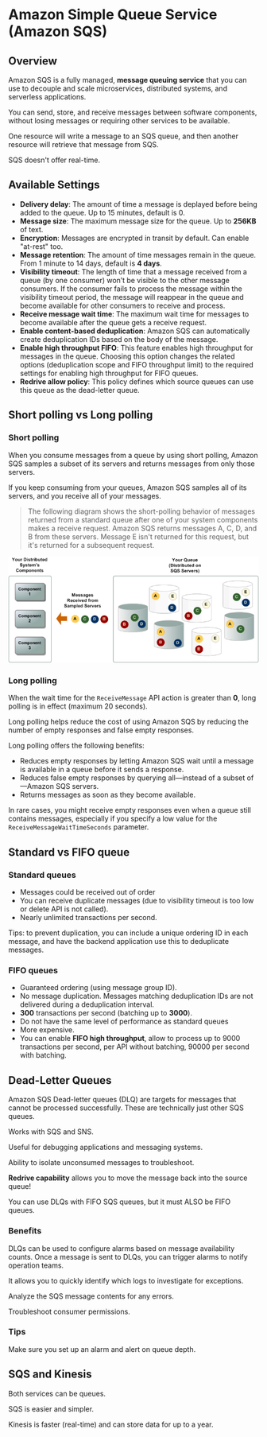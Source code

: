 # Amazon Simple Queue Service (Amazon SQS)

## Overview

Amazon SQS is a fully managed, **message queuing service** that you can use to decouple and scale microservices, distributed systems, and serverless applications.

You can send, store, and receive messages between software components, without losing messages or requiring other services to be available.

One resource will write a message to an SQS queue, and then another resource will retrieve that message from SQS.

SQS doesn't offer real-time.


## Available Settings

- **Delivery delay**: The amount of time a message is deplayed before being added to the queue. Up to 15 minutes, default is 0.
- **Message size**: The maximum message size for the queue. Up to **256KB** of text.
- **Encryption**: Messages are encrypted in transit by default. Can enable "at-rest" too.
- **Message retention**: The amount of time messages remain in the queue. From 1 minute to 14 days, default is **4 days**.
- **Visibility timeout**: The length of time that a message received from a queue (by one consumer) won’t be visible to the other message consumers. If the consumer fails to process the message within the visibility timeout period, the message will reappear in the queue and become available for other consumers to receive and process.
- **Receive message wait time**: The maximum wait time for messages to become available after the queue gets a receive request.
- **Enable content-based deduplication**: Amazon SQS can automatically create deduplication IDs based on the body of the message.
- **Enable high throughput FIFO**: This feature enables high throughput for messages in the queue. Choosing this option changes the related options (deduplication scope and FIFO throughput limit) to the required settings for enabling high throughput for FIFO queues.
- **Redrive allow policy**: This policy defines which source queues can use this queue as the dead-letter queue.


## Short polling vs Long polling

### Short polling

When you consume messages from a queue by using short polling, Amazon SQS samples a subset of its servers and returns messages from only those servers.

If you keep consuming from your queues, Amazon SQS samples all of its servers, and you receive all of your messages.

> The following diagram shows the short-polling behavior of messages returned from a standard queue after one of your system components makes a receive request. Amazon SQS returns messages A, C, D, and B from these servers. Message E isn't returned for this request, but it's returned for a subsequent request.

![](./images/short-polling.png)


### Long polling

When the wait time for the `ReceiveMessage` API action is greater than **0**, long polling is in effect (maximum 20 seconds).

Long polling helps reduce the cost of using Amazon SQS by reducing the number of empty responses and false empty responses.

Long polling offers the following benefits:

- Reduces empty responses by letting Amazon SQS wait until a message is available in a queue before it sends a response.
- Reduces false empty responses by querying all—instead of a subset of—Amazon SQS servers.
- Returns messages as soon as they become available.

In rare cases, you might receive empty responses even when a queue still contains messages, especially if you specify a low value for the `ReceiveMessageWaitTimeSeconds` parameter.


## Standard vs FIFO queue

### Standard queues

- Messages could be received out of order
- You can receive duplicate messages (due to visibility timeout is too low or delete API is not called).
- Nearly unlimited transactions per second.

Tips: to prevent duplication, you can include a unique ordering ID in each message, and have the backend application use this to deduplicate messages.

### FIFO queues

- Guaranteed ordering (using message group ID).
- No message duplication. Messages matching deduplication IDs are not delivered during a deduplication interval.
- **300** transactions per second (batching up to **3000**).
- Do not have the same level of performance as standard queues 
- More expensive.
- You can enable **FIFO high throughput**, allow to process up to 9000 transactions per second, per API without batching, 90000 per second with batching.

## Dead-Letter Queues

Amazon SQS Dead-letter queues (DLQ) are targets for messages that cannot be processed successfully. These are technically just other SQS queues.

Works with SQS and SNS.

Useful for debugging applications and messaging systems.

Ability to isolate unconsumed messages to troubleshoot.

**Redrive capability** allows you to move the message back into the source queue!

You can use DLQs with FIFO SQS queues, but it must ALSO be FIFO queues.

### Benefits

DLQs can be used to configure alarms based on message availability counts. Once a message is sent to DLQs, you can trigger alarms to notify operation teams.

It allows you to quickly identify which logs to investigate for exceptions.

Analyze the SQS message contents for any errors.

Troubleshoot consumer permissions.

### Tips

Make sure you set up an alarm and alert on queue depth.


## SQS and Kinesis

Both services can be queues.

SQS is easier and simpler.

Kinesis is faster (real-time) and can store data for up to a year.